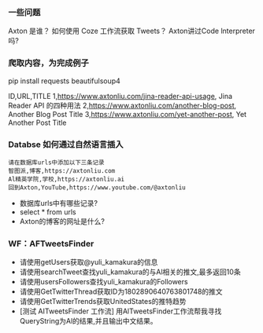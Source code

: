 ### 一些问题
Axton 是谁？
如何使用 Coze 工作流获取 Tweets？
Axton讲过Code lnterpreter吗?

### 爬取内容，为完成例子
pip install requests beautifulsoup4

ID,URL,TITLE
1,https://www.axtonliu.com/jina-reader-api-usage, Jina Reader API 的四种用法
2,https://www.axtonliu.com/another-blog-post, Another Blog Post Title
3,https://www.axtonliu.com/yet-another-post, Yet Another Post Title

### Databse 如何通过自然语言插入

```
请在数据库urls中添加以下三条记录
智图派,博客,https://axtonliu.com
Al精英学院,学校,https://axtonliu.ai
回到Axton,YouTube,https://www.youtube.com/@axtonliu
```

- 数据库urls中有哪些记录?
- select * from urls
- Axton的博客的网址是什么?

### WF：AFTweetsFinder

- 请使用getUsers获取@yuli_kamakura的信息
- 请使用searchTweet查找yuli_kamakura的与Al相关的推文,最多返回10条
- 请使用usersFollowers查找yuli_kamakura的Followers
- 请使用GetTwitterThread获取ID为1802890640763801748的推文
- 请使用GetTwitterTrends获取UnitedStates的推特趋势
- [测试 AITweetsFinder 工作流] 用AlTweetsFinder工作流帮我寻找QueryString为Al的结果,并且输出中文结果。
